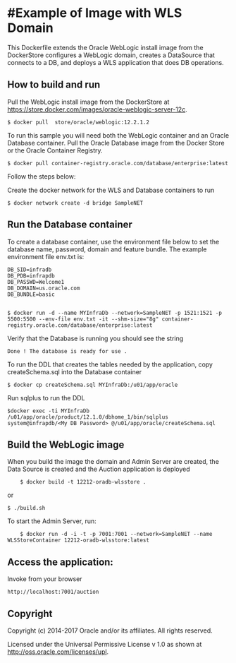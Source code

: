 #Example of Image with WLS Domain
================================
This Dockerfile extends the Oracle WebLogic install image from the DockerStore configures a WebLogic domain, creates a DataSource that connects to a DB, and deploys a WLS application that does DB operations.

## How to build and run
Pull the WebLogic install image from the DockerStore at https://store.docker.com/images/oracle-weblogic-server-12c.

	$ docker pull  store/oracle/weblogic:12.2.1.2 

To run this sample you will need both the WebLogic container and an Oracle Database container. Pull the Oracle Database image from the Docker Store or the Oracle Container Registry.

	$ docker pull container-registry.oracle.com/database/enterprise:latest 

Follow the steps below:

Create the docker network for the WLS and Database containers to run

	$ docker network create -d bridge SampleNET
 
## Run the Database container 
To create a database container, use the environment file below to set the database name, password, domain and feature bundle.  The example environment file env.txt is:

	DB_SID=infradb
	DB_PDB=infrapdb
	DB_PASSWD=Welcome1
	DB_DOMAIN=us.oracle.com
	DB_BUNDLE=basic


	$ docker run -d --name MYInfraDb --network=SampleNET -p 1521:1521 -p 5500:5500 --env-file env.txt -it --shm-size="8g" container-registry.oracle.com/database/enterprise:latest

Verify that the Database is running you should see the string 

	Done ! The database is ready for use .

To run the DDL that creates the tables needed by the application, copy createSchema.sql into the Database container

	$ docker cp createSchema.sql MYInfraDb:/u01/app/oracle

Run sqlplus to run the DDL

	$docker exec -ti MYInfraDb /u01/app/oracle/product/12.1.0/dbhome_1/bin/sqlplus system@infrapdb/<My DB Password> @/u01/app/oracle/createSchema.sql

## Build the WebLogic image

When you build the image the domain and Admin Server are created, the Data Source is created and the Auction application is deployed

        $ docker build -t 12212-oradb-wlsstore .

or

	$ ./build.sh

To start the Admin Server, run:

        $ docker run -d -i -t -p 7001:7001 --network=SampleNET --name WLSStoreContainer 12212-oradb-wlsstore:latest

## Access the application:

Invoke from your browser

	http://localhost:7001/auction

## Copyright
 Copyright (c) 2014-2017 Oracle and/or its affiliates. All rights reserved.


 Licensed under the Universal Permissive License v 1.0 as shown at http://oss.oracle.com/licenses/upl.

